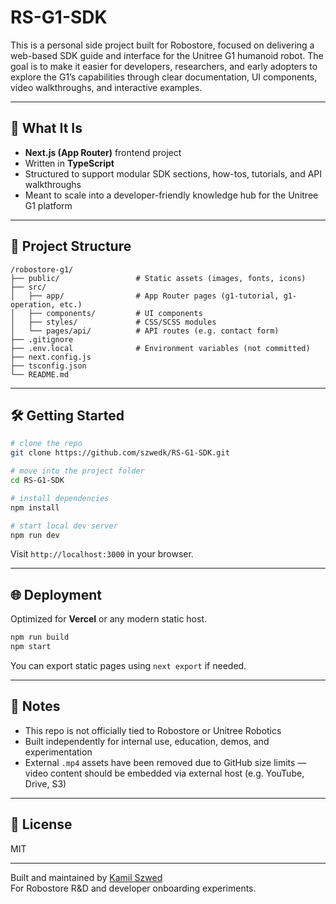 # RS-G1-SDK

This is a personal side project built for Robostore, focused on delivering a web-based SDK guide and interface for the Unitree G1 humanoid robot. The goal is to make it easier for developers, researchers, and early adopters to explore the G1’s capabilities through clear documentation, UI components, video walkthroughs, and interactive examples.

---

## 🚀 What It Is

- **Next.js (App Router)** frontend project
- Written in **TypeScript**
- Structured to support modular SDK sections, how-tos, tutorials, and API walkthroughs
- Meant to scale into a developer-friendly knowledge hub for the Unitree G1 platform

---

## 🧱 Project Structure

```
/robostore-g1/
├── public/                 # Static assets (images, fonts, icons)
├── src/
│   ├── app/                # App Router pages (g1-tutorial, g1-operation, etc.)
│   ├── components/         # UI components
│   ├── styles/             # CSS/SCSS modules
│   └── pages/api/          # API routes (e.g. contact form)
├── .gitignore
├── .env.local              # Environment variables (not committed)
├── next.config.js
├── tsconfig.json
└── README.md
```

---

## 🛠 Getting Started

```bash
# clone the repo
git clone https://github.com/szwedk/RS-G1-SDK.git

# move into the project folder
cd RS-G1-SDK

# install dependencies
npm install

# start local dev server
npm run dev
```

Visit `http://localhost:3000` in your browser.

---

## 🌐 Deployment

Optimized for **Vercel** or any modern static host.

```bash
npm run build
npm start
```

You can export static pages using `next export` if needed.

---

## 🧠 Notes

- This repo is not officially tied to Robostore or Unitree Robotics
- Built independently for internal use, education, demos, and experimentation
- External `.mp4` assets have been removed due to GitHub size limits — video content should be embedded via external host (e.g. YouTube, Drive, S3)

---

## 📄 License

MIT

---

Built and maintained by [Kamil Szwed](https://github.com/szwedk)  
For Robostore R&D and developer onboarding experiments.
